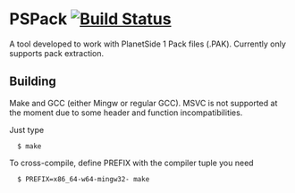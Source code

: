 # PSPack [![Build Status](https://travis-ci.org/psforever/PSPack.svg?branch=master)](https://travis-ci.org/psforever/PSPack)
A tool developed to work with PlanetSide 1 Pack files (.PAK). Currently only supports pack extraction.

## Building
Make and GCC (either Mingw or regular GCC). MSVC is not supported at the moment due to some header and function incompatibilities. 

Just type

      $ make

To cross-compile, define PREFIX with the compiler tuple you need

      $ PREFIX=x86_64-w64-mingw32- make
